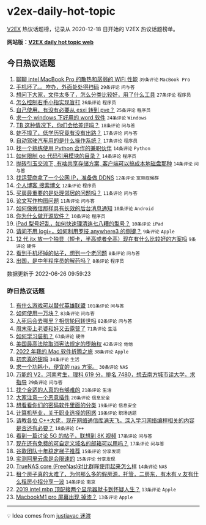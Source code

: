 # v2ex-daily-hot-topic

[V2EX](https://www.v2ex.com/) 热议话题榜，记录从 2020-12-18 日开始的 V2EX 热议话题榜单。

**网站版：[V2EX daily hot topic web](https://boojack.github.io/v2ex-daily-hot-topic-web/)**

## 今日热议话题

<!-- TODAY BEGIN -->

1. [聊聊 intel MacBook Pro 的散热和孱弱的 WiFi 性能](https://www.v2ex.com/t/862242) `39条评论` `MacBook Pro`
1. [手机坏了。。咋办，外面处处得扫码](https://www.v2ex.com/t/862247) `29条评论` `问与答`
1. [想问下大家，文件太多了，怎么分类比较好，用了什么工具](https://www.v2ex.com/t/862248) `27条评论` `程序员`
1. [怎么控制右手小指实现盲打](https://www.v2ex.com/t/862243) `26条评论` `程序员`
1. [自己使用，有没有必要从 esxi 转到 pve？](https://www.v2ex.com/t/862240) `25条评论` `程序员`
1. [求一个 windows 下好用的 word 软件](https://www.v2ex.com/t/862289) `24条评论` `Windows`
1. [TB 这种情况下，你们会给差评吗？](https://www.v2ex.com/t/862258) `18条评论` `问与答`
1. [蚌不埠了，低学历究竟有没有出路？](https://www.v2ex.com/t/862276) `17条评论` `问与答`
1. [自动驾驶汽车用的是什么操作系统？](https://www.v2ex.com/t/862245) `17条评论` `程序员`
1. [找一个熟练使用 Python 合作的兼职伙伴](https://www.v2ex.com/t/862257) `14条评论` `Python`
1. [如何限制 go 代码引用模块的目录？](https://www.v2ex.com/t/862236) `14条评论` `程序员`
1. [抛砖引玉交流下, 有啥共享存储方案, 客户端可以搞成本地磁盘那种](https://www.v2ex.com/t/862233) `14条评论` `问与答`
1. [找运营商拿了一个公网 IP，准备做 DDNS](https://www.v2ex.com/t/862279) `12条评论` `宽带症候群`
1. [个人博客 搜索博文](https://www.v2ex.com/t/862270) `12条评论` `程序员`
1. [买房最重要的是处理邻居的问题吗？](https://www.v2ex.com/t/862286) `11条评论` `问与答`
1. [论文写作构图问题](https://www.v2ex.com/t/862260) `11条评论` `问与答`
1. [如何像微信那样具有长效的后台消息通知](https://www.v2ex.com/t/862283) `10条评论` `Android`
1. [你为什么做开源软件？](https://www.v2ex.com/t/862278) `10条评论` `程序员`
1. [iPad 型号好乱，如何快速理清连七八糟的型号？](https://www.v2ex.com/t/862263) `10条评论` `iPad`
1. [请问不用 logi+，如何利用罗技 anywhere3 的侧键？](https://www.v2ex.com/t/862269) `9条评论` `Apple`
1. [12 代 itx 放一个独显（短卡，半高或者全高）现在有什么比较好的方案吗](https://www.v2ex.com/t/862251) `9条评论` `硬件`
1. [看到手机坏掉的帖子，想到一个老问题](https://www.v2ex.com/t/862256) `8条评论` `问与答`
1. [出国，是中年程序员的解药吗？](https://www.v2ex.com/t/862238) `8条评论` `程序员`

数据更新于 2022-06-26 09:59:23

<!-- TODAY END -->

### 昨日热议话题

<!-- YESTERDAY BEGIN -->

1. [有什么游戏可以替代英雄联盟](https://www.v2ex.com/t/862097) `101条评论` `问与答`
1. [如何使用一万块？](https://www.v2ex.com/t/862072) `83条评论` `问与答`
1. [人死后会去哪里？相信轮回转世吗](https://www.v2ex.com/t/862131) `82条评论` `问与答`
1. [周末带上老婆和娃又去露营了](https://www.v2ex.com/t/862068) `71条评论` `生活`
1. [如何学习装机？](https://www.v2ex.com/t/862084) `63条评论` `硬件`
1. [美国最高法院取消宪法规定的堕胎权](https://www.v2ex.com/t/862099) `42条评论` `他他`
1. [2022 年我的 Mac 软件折腾之旅](https://www.v2ex.com/t/862138) `38条评论` `Apple`
1. [初恋真的甜吗](https://www.v2ex.com/t/862133) `34条评论` `生活`
1. [求一个功耗小，便宜的 nas 方案。](https://www.v2ex.com/t/862079) `30条评论` `NAS`
1. [万能的 V2，河南考生，理科 619 分，排名 7480，想去南方城市读大学，求指导](https://www.v2ex.com/t/862179) `29条评论` `问与答`
1. [找个合适的人真的有够难的](https://www.v2ex.com/t/862142) `21条评论` `生活`
1. [大家注意一个恶意插件](https://www.v2ex.com/t/862135) `20条评论` `信息安全`
1. [想看看你们的密码软件里面的分类](https://www.v2ex.com/t/862169) `19条评论` `信息安全`
1. [计算机毕业，关于职业选择的困惑](https://www.v2ex.com/t/862078) `19条评论` `职场话题`
1. [请教各位 C++大佬，现在网络通信库满天飞，深入学习网络编程相关的内容是否还有必要？](https://www.v2ex.com/t/862146) `18条评论` `C++`
1. [看到一篇讨论 5G 的帖子，联想到 8K 视频](https://www.v2ex.com/t/862223) `17条评论` `问与答`
1. [现在还有免费的可自定义域名的邮箱可以用吗？](https://www.v2ex.com/t/862159) `17条评论` `问与答`
1. [谷歌团队十年稳定梯子推荐](https://www.v2ex.com/t/862198) `15条评论` `分享发现`
1. [实测阿里云盘是会限速的](https://www.v2ex.com/t/862141) `15条评论` `分享发现`
1. [TrueNAS core (FreeNas)对比群晖使用起来怎么样](https://www.v2ex.com/t/862202) `14条评论` `NAS`
1. [租个房子真的太难了，为何那么多的假房源，托管，二房东，有木有 v 友有什么租房小招分享一波](https://www.v2ex.com/t/862139) `14条评论` `南京`
1. [2019 intel mbp 顶配接两个显示器就卡到怀疑人生？](https://www.v2ex.com/t/862176) `13条评论` `Apple`
1. [MacbookM1 pro 屏幕出现 掉漆？](https://www.v2ex.com/t/862120) `13条评论` `Apple`

<!-- YESTERDAY END -->

---

💡 Idea comes from [justjavac 迷渡](https://github.com/justjavac/)
